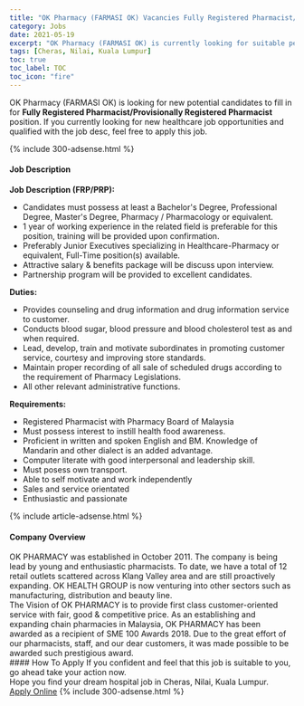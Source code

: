 ```yaml
---
title: "OK Pharmacy (FARMASI OK) Vacancies Fully Registered Pharmacist/Provisionally Registered Pharmacist" 
category: Jobs 
date: 2021-05-19 
excerpt: "OK Pharmacy (FARMASI OK) is currently looking for suitable person to fill in the Fully Registered Pharmacist/Provisionally Registered Pharmacist which positioned at Cheras, Nilai, Kuala Lumpur" 
tags: [Cheras, Nilai, Kuala Lumpur] 
toc: true 
toc_label: TOC 
toc_icon: "fire" 
--- 
```


<p>OK Pharmacy (FARMASI OK) is looking for new potential candidates to fill in for <b>Fully Registered Pharmacist/Provisionally Registered Pharmacist</b> position. If you currently looking for new healthcare job opportunities and qualified with the job desc, feel free to apply this job.
</p>{% include 300-adsense.html %} 
<div><div><h4>Job Description</h4></div><div><div><span><div><p><strong>Job Description (FRP/PRP):</strong></p><ul><li>Candidates must possess at least a Bachelor's Degree, Professional Degree, Master's Degree, Pharmacy / Pharmacology or equivalent.</li><li>1 year of working experience in the related field is preferable for this position, training will be provided upon confirmation.</li><li>Preferably Junior Executives specializing in Healthcare-Pharmacy or equivalent, Full-Time position(s) available.</li><li>Attractive salary &amp; benefits package will be discuss upon interview.</li><li>Partnership program will be provided to excellent candidates.</li></ul><p><strong>Duties:</strong></p><ul><li>Provides counseling and drug information and drug information service to customer.</li><li>Conducts blood sugar, blood pressure and blood cholesterol test as and when required.</li><li>Lead, develop, train and motivate subordinates in promoting customer service, courtesy and improving store standards.</li><li>Maintain proper recording of all sale of scheduled drugs according to the requirement of Pharmacy Legislations.</li><li>All other relevant administrative functions.</li></ul><p><strong>Requirements:</strong></p><ul><li>Registered Pharmacist with Pharmacy Board of Malaysia</li><li>Must possess interest to instill health food awareness.</li><li>Proficient in written and spoken English and BM. Knowledge of Mandarin and other dialect is an added advantage.</li><li>Computer literate with good interpersonal and leadership skill.</li><li>Must posess own transport.&#160;</li><li>Able to self motivate and work independently</li><li>Sales and service orientated&#160;</li><li>Enthusiastic and passionate&#160;</li></ul></div></span></div></div></div> 
{% include article-adsense.html %} 
<div><div><h4>Company Overview</h4></div><div><div><span><div><div>
<div>
<div>
<div>OK PHARMACY was established in October 2011. The company is being lead by young and enthusiastic pharmacists. To date, we have a total of 12 retail outlets scattered across Klang Valley area and are still proactively expanding. OK HEALTH GROUP is now venturing into other sectors such as manufacturing, distribution and beauty line.&#160;</div>
<div>The Vision of OK PHARMACY is to provide first class customer-oriented service with fair, good &amp; competitive price. As an establishing and expanding chain pharmacies in Malaysia, OK PHARMACY has been awarded as a recipient of SME 100 Awards 2018. Due to the great effort of our pharmacists, staff, and our dear customers, it was made possible to be awarded such prestigious award.&#160;</div>
</div>
</div>
</div></div></span></div></div></div> 
#### How To Apply 
If you confident and feel that this job is suitable to you, go ahead take your action now. <br/> 
Hope you find your dream hospital job in Cheras, Nilai, Kuala Lumpur. <br/> 
<a href="https://www.jobstreet.com.my/en/job/fully-registered-pharmacist-provisionally-registered-pharmacist-4570002?jobId=jobstreet-my-job-4570002" class="btn btn--warning" target="_blank" rel="nofollow noopenner">Apply Online</a> 
{% include 300-adsense.html %} 